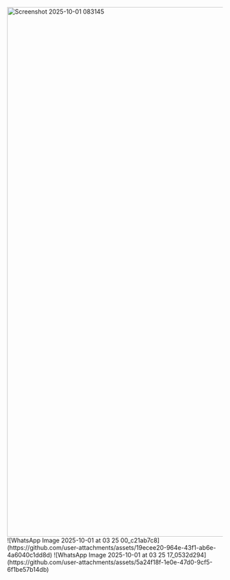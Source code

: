 <img width="2256" height="1236" alt="Screenshot 2025-10-01 083145" src="https://github.com/user-attachments/assets/eb0486e8-1c06-4613-9e97-c46f7f48c4dd" />
![WhatsApp Image 2025-10-01 at 03 25 00_c21ab7c8](https://github.com/user-attachments/assets/19ecee20-964e-43f1-ab6e-4a6040c1dd8d) ![WhatsApp Image 2025-10-01 at 03 25 17_0532d294](https://github.com/user-attachments/assets/5a24f18f-1e0e-47d0-9cf5-6f1be57b14db)




